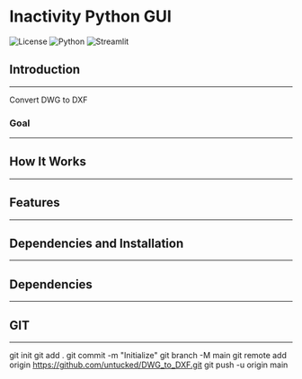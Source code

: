 # Inactivity Python GUI
![License](https://img.shields.io/badge/license-MIT-blue.svg)
![Python](https://img.shields.io/badge/python-3.8%2B-blue.svg)
![Streamlit](https://img.shields.io/badge/Streamlit-1.25.0-blue.svg)


## Introduction
------------

Convert DWG to DXF

### Goal
------------


## How It Works
------------


## Features
------------


## Dependencies and Installation
----------------------------


## Dependencies 
----------------------------

## GIT
----------------------------
git init
git add .
git commit -m "Initialize"
git branch -M main
git remote add origin https://github.com/untucked/DWG_to_DXF.git
git push -u origin main
